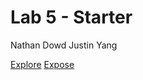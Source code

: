 # Lab 5 - Starter

Nathan Dowd
Justin Yang

[Explore](https://nathand0wd.github.io/Lab5_Starter/explore.html)
[Expose](https://nathand0wd.github.io/Lab5_Starter/expose.html)